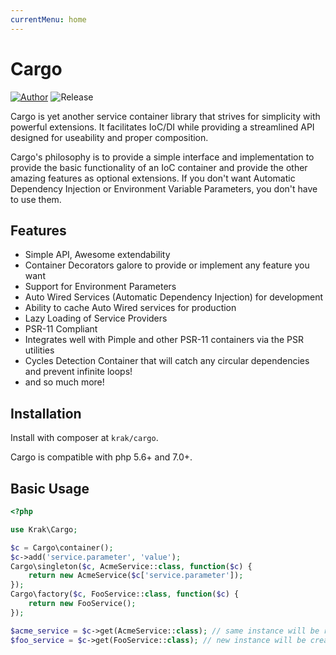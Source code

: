 ```yaml
---
currentMenu: home
---
```

# Cargo

[![Author](https://img.shields.io/badge/author-%40ragboyjr-blue.svg)](https://twitter.com/ragboyjr)
![Release](https://img.shields.io/badge/release-v0.3--dev-blue.svg)

Cargo is yet another service container library that strives for simplicity with powerful extensions. It facilitates IoC/DI while providing a streamlined API designed for useability and proper composition.

Cargo's philosophy is to provide a simple interface and implementation to provide the basic functionality of an IoC container and provide the other amazing features as optional extensions. If you don't want Automatic Dependency Injection or Environment Variable Parameters, you don't have to use them.

## Features

- Simple API, Awesome extendability
- Container Decorators galore to provide or implement any feature you want
- Support for Environment Parameters
- Auto Wired Services (Automatic Dependency Injection) for development
- Ability to cache Auto Wired services for production
- Lazy Loading of Service Providers
- PSR-11 Compliant
- Integrates well with Pimple and other PSR-11 containers via the PSR utilities
- Cycles Detection Container that will catch any circular dependencies and prevent infinite loops!
- and so much more!

## Installation

Install with composer at `krak/cargo`.

Cargo is compatible with php 5.6+ and 7.0+.

## Basic Usage

```php
<?php

use Krak\Cargo;

$c = Cargo\container();
$c->add('service.parameter', 'value');
Cargo\singleton($c, AcmeService::class, function($c) {
    return new AcmeService($c['service.parameter']);
});
Cargo\factory($c, FooService::class, function($c) {
    return new FooService();
});

$acme_service = $c->get(AcmeService::class); // same instance will be returned each time
$foo_service = $c->get(FooService::class); // new instance will be created each time
```
